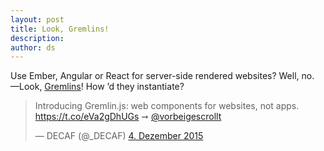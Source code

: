 ```yaml
---
layout: post
title: Look, Gremlins!
description:
author: ds
---
```


Use Ember, Angular or React for server-side rendered websites? Well, no.  
—Look, [Gremlins](/2015/12/04/introducing-gremlin-js/)! How ’d they instantiate?

<blockquote class="twitter-tweet" lang="de"><p lang="en" dir="ltr">Introducing Gremlin.js: web components for websites, not apps.&#10;<a href="https://t.co/eVa2gDhUGs">https://t.co/eVa2gDhUGs</a> ➞ <a href="https://twitter.com/vorbeigescrollt">@vorbeigescrollt</a></p>&mdash; DECAF (@_DECAF) <a href="https://twitter.com/_DECAF/status/672745069074599937">4. Dezember 2015</a></blockquote> <script async src="//platform.twitter.com/widgets.js" charset="utf-8"></script>
